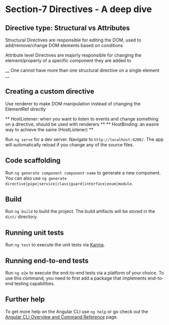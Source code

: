 # Section-7 Directives - A deep dive

## Directive type: Structural vs Attributes

Structural Directives are responsible for editing the DOM, used to add/remove/change DOM elements based on conditions

Attribute level Directives are majorly responsible for changing the element/property of a specific component they are added to

__ One cannot have more than one structural directive on a single element __
## Creating a custom directive
  Use renderer to make DOM manipulation instead of changing the ElementRef directly

** HostListener: when you want to listen to events and change something on a directive, should be used with renderers **
** HostBinding: an easire way to achieve the same (HostListener) **

Run `ng serve` for a dev server. Navigate to `http://localhost:4200/`. The app will automatically reload if you change any of the source files.

## Code scaffolding

Run `ng generate component component-name` to generate a new component. You can also use `ng generate directive|pipe|service|class|guard|interface|enum|module`.

## Build

Run `ng build` to build the project. The build artifacts will be stored in the `dist/` directory.

## Running unit tests

Run `ng test` to execute the unit tests via [Karma](https://karma-runner.github.io).

## Running end-to-end tests

Run `ng e2e` to execute the end-to-end tests via a platform of your choice. To use this command, you need to first add a package that implements end-to-end testing capabilities.

## Further help

To get more help on the Angular CLI use `ng help` or go check out the [Angular CLI Overview and Command Reference](https://angular.io/cli) page.
